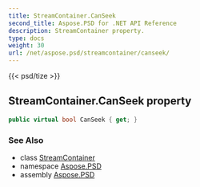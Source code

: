 ```yaml
---
title: StreamContainer.CanSeek
second_title: Aspose.PSD for .NET API Reference
description: StreamContainer property. 
type: docs
weight: 30
url: /net/aspose.psd/streamcontainer/canseek/
---
```

{{< psd/tize >}}
## StreamContainer.CanSeek property

```csharp
public virtual bool CanSeek { get; }
```

### See Also

* class [StreamContainer](../)
* namespace [Aspose.PSD](../../streamcontainer/)
* assembly [Aspose.PSD](../../../)


